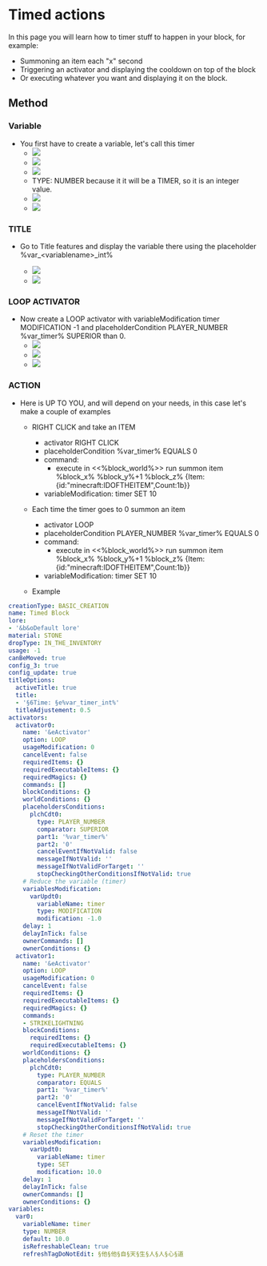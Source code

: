# Timed actions

In this page you will learn how to timer stuff to happen in your block, for example:

* Summoning an item each "x" second
* Triggering an activator and displaying the cooldown on top of the block
* Or executing whatever you want and displaying it on the block.

## Method

### Variable

* You first have to create a variable, let's call this timer
  * ![](<../../../.gitbook/assets/image (331).png>)
  * ![](<../../../.gitbook/assets/image (368).png>)
  * ![](<../../../.gitbook/assets/image (90).png>)
  * TYPE: NUMBER because it it will be a TIMER, so it is an integer value.
  * ![](<../../../.gitbook/assets/image (243).png>)
  * ![](<../../../.gitbook/assets/image (376).png>)

### TITLE

*   Go to Title features and display the variable there using the placeholder %var\_\<variablename>\_int%

    * ![](<../../../.gitbook/assets/image (301).png>)
    * ![](<../../../.gitbook/assets/image (283).png>)



### LOOP ACTIVATOR

* Now create a LOOP activator with variableModification timer MODIFICATION -1 and placeholderCondition PLAYER\_NUMBER %var\_timer% SUPERIOR than 0.
  * ![](<../../../.gitbook/assets/image (311).png>)
  * ![](<../../../.gitbook/assets/image (339).png>)
  * ![](<../../../.gitbook/assets/image (314).png>)

### ACTION

* Here is UP TO YOU, and will depend on your needs, in this case let's make a couple of examples
  *   RIGHT CLICK and take an ITEM

      * activator RIGHT CLICK
      * placeholderCondition %var\_timer% EQUALS 0
      * command:&#x20;
        * execute in <<%block\_world%>> run summon item %block\_x% %block\_y%+1 %block\_z% {Item:{id:"minecraft:IDOFTHEITEM",Count:1b\}}
      * variableModification: timer SET 10


  * Each time the timer goes to 0 summon an item
    * activator LOOP
    * placeholderCondition PLAYER\_NUMBER %var\_timer% EQUALS 0
    * command:&#x20;
      * execute in <<%block\_world%>> run summon item %block\_x% %block\_y%+1 %block\_z% {Item:{id:"minecraft:IDOFTHEITEM",Count:1b\}}
    * variableModification: timer SET 10
  * Example

```yaml
creationType: BASIC_CREATION
name: Timed Block
lore:
- '&b&oDefault lore'
material: STONE
dropType: IN_THE_INVENTORY
usage: -1
canBeMoved: true
config_3: true
config_update: true
titleOptions:
  activeTitle: true
  title:
  - '§6Time: §e%var_timer_int%'
  titleAdjustement: 0.5
activators:
  activator0:
    name: '&eActivator'
    option: LOOP
    usageModification: 0
    cancelEvent: false
    requiredItems: {}
    requiredExecutableItems: {}
    requiredMagics: {}
    commands: []
    blockConditions: {}
    worldConditions: {}
    placeholdersConditions:
      plchCdt0:
        type: PLAYER_NUMBER
        comparator: SUPERIOR
        part1: '%var_timer%'
        part2: '0'
        cancelEventIfNotValid: false
        messageIfNotValid: ''
        messageIfNotValidForTarget: ''
        stopCheckingOtherConditionsIfNotValid: true
    # Reduce the variable (timer)
    variablesModification:
      varUpdt0:
        variableName: timer
        type: MODIFICATION
        modification: -1.0
    delay: 1
    delayInTick: false
    ownerCommands: []
    ownerConditions: {}
  activator1:
    name: '&eActivator'
    option: LOOP
    usageModification: 0
    cancelEvent: false
    requiredItems: {}
    requiredExecutableItems: {}
    requiredMagics: {}
    commands:
    - STRIKELIGHTNING
    blockConditions:
      requiredItems: {}
      requiredExecutableItems: {}
    worldConditions: {}
    placeholdersConditions:
      plchCdt0:
        type: PLAYER_NUMBER
        comparator: EQUALS
        part1: '%var_timer%'
        part2: '0'
        cancelEventIfNotValid: false
        messageIfNotValid: ''
        messageIfNotValidForTarget: ''
        stopCheckingOtherConditionsIfNotValid: true
    # Reset the timer
    variablesModification:
      varUpdt0:
        variableName: timer
        type: SET
        modification: 10.0
    delay: 1
    delayInTick: false
    ownerCommands: []
    ownerConditions: {}
variables:
  var0:
    variableName: timer
    type: NUMBER
    default: 10.0
    isRefreshableClean: true
    refreshTagDoNotEdit: §他§他§自§天§生§人§人§心§道
```

